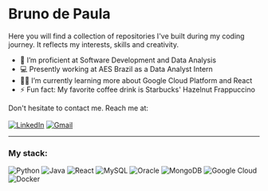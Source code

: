 # Bruno de Paula
Here you will find a collection of repositories I've built during my coding journey. It reflects my interests, skills and creativity.

- 🧠 I’m proficient at Software Development and Data Analysis
- 💻 Presently working at AES Brazil as a Data Analyst Intern
- 😶‍🌫️ I’m currently learning more about Google Cloud Platform and React
- ⚡ Fun fact: My favorite coffee drink is Starbucks' Hazelnut Frappuccino

Don't hesitate to contact me. Reach me at:
<br><br>
[![LinkedIn](https://img.shields.io/badge/LinkedIn-894983?style=for-the-badge&logo=linkedin&logoColor=white)](https://www.linkedin.com/in/bruno-fb-paula/)
[![Gmail](https://img.shields.io/badge/Gmail-894983?style=for-the-badge&logo=gmail&logoColor=white)](mailto:brunofbpaula@gmail.com)

<hr>

### My stack:

![Python](https://img.shields.io/badge/Python-54096c?style=for-the-badge&logo=python&logoColor=white)
![Java](https://img.shields.io/badge/Java-54096c?style=for-the-badge&logo=openjdk&logoColor=white)
![React](https://img.shields.io/badge/React-54096c?style=for-the-badge&logo=react&logoColor=white)
![MySQL](https://img.shields.io/badge/MySQL-54096c?style=for-the-badge&logo=mysql&logoColor=white)
![Oracle](https://img.shields.io/badge/Oracle-54096c?style=for-the-badge&logo=Oracle&logoColor=white)
![MongoDB](https://img.shields.io/badge/MongoDB-54096c?style=for-the-badge&logo=mongodb&logoColor=white)
![Google Cloud](https://img.shields.io/badge/Google_Cloud-54096c?style=for-the-badge&logo=google-cloud&logoColor=white)
![Docker](https://img.shields.io/badge/Docker-54096c?style=for-the-badge&logo=docker&logoColor=white)
